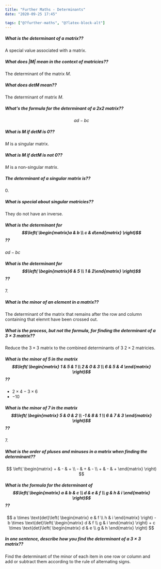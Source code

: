 ```yaml
---
title: "Further Maths - Determinants"
date: "2020-09-25 17:45"

tags: ["@?further-maths", "@?latex-block-alt"]
---
```


##### What is the determinant of a matrix??
A special value associated with a matrix.

##### What does $|M|$ mean in the context of matricies??
The determinant of the matrix $M$.

##### What does $\text{det} M$ mean??
The determinant of matrix $M$.

##### What's the formula for the determinant of a $2x2$ matrix??
$$
ad - bc
$$

##### What is $M$ if $\text{det} M$ is $0$??
$M$ is a singular matrix.

##### What is $M$ if $\text{det} M$ is __not__ $0$??
$M$ is a non-singular matrix.

##### The determinant of a singular matrix is??
$0$.

##### What is special about singular matricies??
They do not have an inverse.

##### What is the determinant for $$\left( \begin{matrix}a & b \\ c & d\end{matrix} \right)$$??
$ad-bc$

##### What is the determinant for $$\left( \begin{matrix}6 & 5 \\ 1 & 2\end{matrix} \right)$$??
$7$.

##### What is the minor of an element in a matrix??
The determinant of the matrix that remains after the row and column containing that elemnt have been crossed out.

##### What is the process, but not the formula, for finding the determinant of a $3 \times 3$ matrix??
Reduce the $3 \times 3$ matrix to the combined determinants of $3$ $2\times2$ matricies.

##### What is the minor of 5 in the matrix $$\left( \begin{matrix} 1 & 5 & 1 \\ 2 & 0 & 3 \\ 6 & 5 & 4 \end{matrix} \right)$$??
* $2 \times 4 - 3 \times 6$
* $-10$

##### What is the minor of 7 in the matrix $$\left( \begin{matrix} 5 & 0 & 2 \\ -1 & 8 & 1 \\ 6 & 7 & 3 \end{matrix} \right)$$??
$7$.

##### What is the order of pluses and minuses in a matrix when finding the determinant??
$$
\left( \begin{matrix} + & - & + \\ - & + & - \\ + & - & + \end{matrix} \right)
$$

##### What is the formula for the determinant of $$\left( \begin{matrix} a & b & c \\ d & e & f \\ g & h & i  \end{matrix} \right)$$??
$$
a \times \text{det}\left( \begin{matrix} e & f \\ h & i  \end{matrix} \right) - b \times \text{det}\left( \begin{matrix} d & f \\ g & i  \end{matrix} \right) + c \times \text{det}\left( \begin{matrix} d & e \\ g & h  \end{matrix} \right)
$$

##### In one sentence, describe how you find the determinant of a $3 \times 3$ matrix??
Find the determinant of the minor of each item in one row or column and add or subtract them according to the rule of alternating signs.

